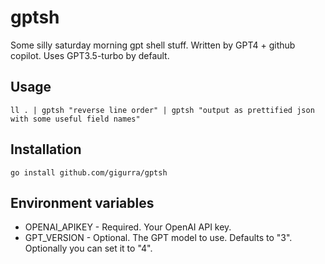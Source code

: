 # gptsh
Some silly saturday morning gpt shell stuff. Written by GPT4 + github copilot. Uses GPT3.5-turbo by default.

## Usage
```ll . | gptsh "reverse line order" | gptsh "output as prettified json with some useful field names"```

## Installation
```go install github.com/gigurra/gptsh```

## Environment variables
* OPENAI_APIKEY -  Required. Your OpenAI API key.
* GPT_VERSION - Optional. The GPT model to use. Defaults to "3". Optionally you can set it to "4".